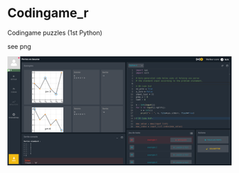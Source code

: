 # Codingame_r
Codingame puzzles (1st Python)

see png

![img joined in ms file...](Condingame_Sample_Puzzle.png)
